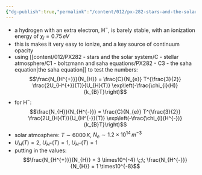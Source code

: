 ```yaml
---
{"dg-publish":true,"permalink":"/content/012/px-282-stars-and-the-solar-system/c-stellar-atmosphere/c2-14-stellar-atmospheres/px-282-c10f-deionized-hydrogen/","created":"2024-11-25T10:50:32.000+00:00","updated":"2024-11-26T09:38:49.209+00:00"}
---
```


- a hydrogen with an extra electron, H$^{-}$, is barely stable, with an ionization energy of $\chi_{i} = 0.75\,eV$
- this is makes it very easy to ionize, and a key source of continuum opacity
- using [[content/012/PX282 - stars and the solar system/C - stellar atmosphere/C1 - boltzmann and saha equations/PX282 - C3 - the saha equation\|the saha equation]] to test the numbers: 
$$\frac{N_{H^{+}}}{N_{H}} = \frac{C}{N_{e}} T^{\frac{3}{2}} \frac{2U_{H^{+}}(T)}{U_{H}(T)} \exp\left(-\frac{\chi_{i}(H)}{k_{B}T}\right)$$
- for H$^{-}:$ 
$$\frac{N_{H}}{N_{H^{-}}} = \frac{C}{N_{e}} T^{\frac{3}{2}} \frac{2U_{H}(T)}{U_{H^{-}}(T)} \exp\left(-\frac{\chi_{i}(H^{-})}{k_{B}T}\right)$$
- solar atmosphere: $T\sim6000\,K$, $N_{e} \sim 1.2\times10^{14}\,m^{-3}$
- $U_{H}(T) = 2$, $U_{H^{+}}(T) =1$, $U_{H^{-}}(T) =1$
- putting in the values: 
$$\frac{N_{H^{+}}}{N_{H}} = 3 \times10^{-4} \;;\; \frac{N_{H^{-}}}{N_{H}} = 1 \times10^{-8}$$
